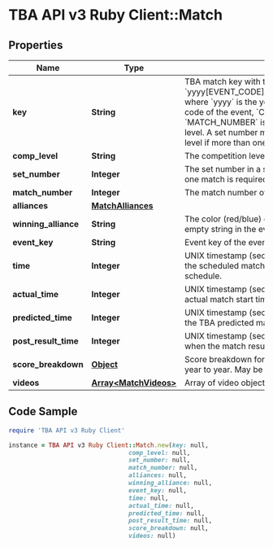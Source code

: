 # TBA API v3 Ruby Client::Match

## Properties

Name | Type | Description | Notes
------------ | ------------- | ------------- | -------------
**key** | **String** | TBA match key with the format &#x60;yyyy[EVENT_CODE]_[COMP_LEVEL]m[MATCH_NUMBER]&#x60;, where &#x60;yyyy&#x60; is the year, and &#x60;EVENT_CODE&#x60; is the event code of the event, &#x60;COMP_LEVEL&#x60; is (qm, ef, qf, sf, f), and &#x60;MATCH_NUMBER&#x60; is the match number in the competition level. A set number may be appended to the competition level if more than one match in required per set. | 
**comp_level** | **String** | The competition level the match was played at. | 
**set_number** | **Integer** | The set number in a series of matches where more than one match is required in the match series. | 
**match_number** | **Integer** | The match number of the match in the competition level. | 
**alliances** | [**MatchAlliances**](MatchAlliances.md) |  | [optional] 
**winning_alliance** | **String** | The color (red/blue) of the winning alliance. Will contain an empty string in the event of no winner, or a tie. | [optional] 
**event_key** | **String** | Event key of the event the match was played at. | 
**time** | **Integer** | UNIX timestamp (seconds since 1-Jan-1970 00:00:00) of the scheduled match time, as taken from the published schedule. | [optional] 
**actual_time** | **Integer** | UNIX timestamp (seconds since 1-Jan-1970 00:00:00) of actual match start time. | [optional] 
**predicted_time** | **Integer** | UNIX timestamp (seconds since 1-Jan-1970 00:00:00) of the TBA predicted match start time. | [optional] 
**post_result_time** | **Integer** | UNIX timestamp (seconds since 1-Jan-1970 00:00:00) when the match result was posted. | [optional] 
**score_breakdown** | [**Object**](.md) | Score breakdown for auto, teleop, etc. points. Varies from year to year. May be null. | [optional] 
**videos** | [**Array&lt;MatchVideos&gt;**](MatchVideos.md) | Array of video objects associated with this match. | [optional] 

## Code Sample

```ruby
require 'TBA API v3 Ruby Client'

instance = TBA API v3 Ruby Client::Match.new(key: null,
                                 comp_level: null,
                                 set_number: null,
                                 match_number: null,
                                 alliances: null,
                                 winning_alliance: null,
                                 event_key: null,
                                 time: null,
                                 actual_time: null,
                                 predicted_time: null,
                                 post_result_time: null,
                                 score_breakdown: null,
                                 videos: null)
```


